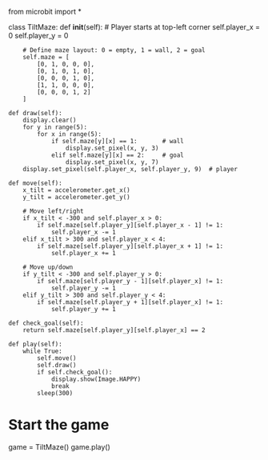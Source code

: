 from microbit import *

class TiltMaze:
    def __init__(self):
        # Player starts at top-left corner
        self.player_x = 0
        self.player_y = 0

        # Define maze layout: 0 = empty, 1 = wall, 2 = goal
        self.maze = [
            [0, 1, 0, 0, 0],
            [0, 1, 0, 1, 0],
            [0, 0, 0, 1, 0],
            [1, 1, 0, 0, 0],
            [0, 0, 0, 1, 2]
        ]

    def draw(self):
        display.clear()
        for y in range(5):
            for x in range(5):
                if self.maze[y][x] == 1:       # wall
                    display.set_pixel(x, y, 3)
                elif self.maze[y][x] == 2:     # goal
                    display.set_pixel(x, y, 7)
        display.set_pixel(self.player_x, self.player_y, 9)  # player

    def move(self):
        x_tilt = accelerometer.get_x()
        y_tilt = accelerometer.get_y()

        # Move left/right
        if x_tilt < -300 and self.player_x > 0:
            if self.maze[self.player_y][self.player_x - 1] != 1:
                self.player_x -= 1
        elif x_tilt > 300 and self.player_x < 4:
            if self.maze[self.player_y][self.player_x + 1] != 1:
                self.player_x += 1

        # Move up/down
        if y_tilt < -300 and self.player_y > 0:
            if self.maze[self.player_y - 1][self.player_x] != 1:
                self.player_y -= 1
        elif y_tilt > 300 and self.player_y < 4:
            if self.maze[self.player_y + 1][self.player_x] != 1:
                self.player_y += 1

    def check_goal(self):
        return self.maze[self.player_y][self.player_x] == 2

    def play(self):
        while True:
            self.move()
            self.draw()
            if self.check_goal():
                display.show(Image.HAPPY)
                break
            sleep(300)


# Start the game
game = TiltMaze()
game.play()
